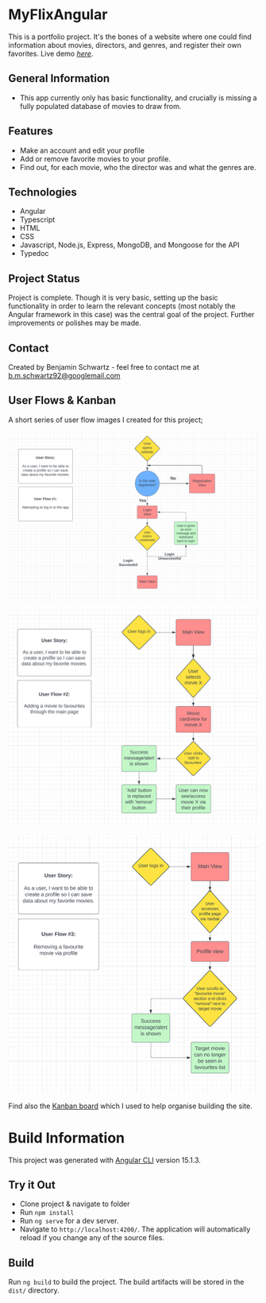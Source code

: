 # MyFlixAngular
This is a portfolio project. It's the bones of a website where one could find information about movies, directors, and genres, and register their own favorites.
Live demo [_here_](https://benschwartz96.github.io/myflix_angular/welcome).


## General Information
- This app currently only has basic functionality, and crucially is missing a fully populated database of movies to draw from. 


## Features
- Make an account and edit your profile
- Add or remove favorite movies to your profile.
- Find out, for each movie, who the director was and what the genres are.

## Technologies

- Angular
- Typescript
- HTML
- CSS
- Javascript, Node.js, Express, MongoDB, and Mongoose for the API
- Typedoc


## Project Status
Project is complete. Though it is very basic, setting up the basic functionality in order to learn the relevant concepts (most notably the Angular framework in this case) was the central goal of the project. Further improvements or polishes may be made.


## Contact
Created by Benjamin Schwartz - feel free to contact me at b.m.schwartz92@googlemail.com

## User Flows & Kanban

A short series of user flow images I created for this project;

![userflow1](/images/UserFlow1.PNG)

![userflow2](/images/UserFlow2.PNG)

![userflow3](/images/UserFlow3.PNG)


Find also the [Kanban board](https://trello.com/b/aRp5ASWB/achievement-6) which I used to help organise building the site.




# Build Information

This project was generated with [Angular CLI](https://github.com/angular/angular-cli) version 15.1.3.

## Try it Out

- Clone project & navigate to folder
- Run `npm install`
- Run `ng serve` for a dev server. 
- Navigate to `http://localhost:4200/`. The application will automatically reload if you change any of the source files.

## Build

Run `ng build` to build the project. The build artifacts will be stored in the `dist/` directory.
